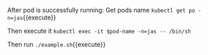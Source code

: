 After pod is successfully running:
 Get pods name
 `kubectl get po -n=jas`{{execute}}

 Then execute it
 `kubectl exec -it $pod-name -n=jas -- /bin/sh`

Then run
`./example.sh`{{execute}}
